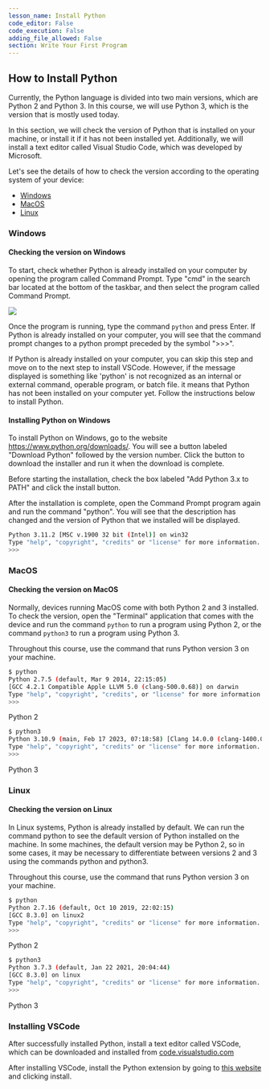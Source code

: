 ```yaml
---
lesson_name: Install Python
code_editor: False
code_execution: False
adding_file_allowed: False
section: Write Your First Program
---
```


## How to Install Python

Currently, the Python language is divided into two main versions, which are Python 2 and Python 3. In this course, we will use Python 3, which is the version that is mostly used today.

In this section, we will check the version of Python that is installed on your machine, or install it if it has not been installed yet. Additionally, we will install a text editor called Visual Studio Code, which was developed by Microsoft.

Let's see the details of how to check the version according to the operating system of your device:

- [Windows](#windows)
- [MacOS](#macos)
- [Linux](#linux)

### Windows

#### Checking the version on Windows

To start, check whether Python is already installed on your computer by opening the program called Command Prompt. Type "cmd" in the search bar located at the bottom of the taskbar, and then select the program called Command Prompt.

![](https://asset.pythonexpert.dev/media/markdownx/2024/05/03/1adf6ecd-1b76-4b57-a564-2fe951cbb93e.png)

Once the program is running, type the command `python` and press Enter. If Python is already installed on your computer, you will see that the command prompt changes to a python prompt preceded by the symbol ">>>".

If Python is already installed on your computer, you can skip this step and move on to the next step to install VSCode. However, if the message displayed is something like <span class="text-red-500">'python' is not recognized as an internal or external command, operable program, or batch file.</span> it means that Python has not been installed on your computer yet. Follow the instructions below to install Python.

#### Installing Python on Windows

To install Python on Windows, go to the website <a class="text-blue-500" href="https://www.python.org/downloads/" target="_blank">https://www.python.org/downloads/</a>. You will see a button labeled "Download Python" followed by the version number. Click the button to download the installer and run it when the download is complete.

Before starting the installation, check the box labeled "Add Python 3.x to PATH" and click the install button.

After the installation is complete, open the Command Prompt program again and run the command "python". You will see that the description has changed and the version of Python that we installed will be displayed.

```bash
Python 3.11.2 [MSC v.1900 32 bit (Intel)] on win32
Type "help", "copyright", "credits" or "license" for more information.
>>>
```

### MacOS

#### Checking the version on MacOS

Normally, devices running MacOS come with both Python 2 and 3 installed. To check the version, open the "Terminal" application that comes with the device and run the command `python` to run a program using Python 2, or the command `python3` to run a program using Python 3.

<div class="alert-info text-sm">
Throughout this course, use the command that runs Python version 3 on your machine.
</div>

```bash
$ python
Python 2.7.5 (default, Mar 9 2014, 22:15:05)
[GCC 4.2.1 Compatible Apple LLVM 5.0 (clang-500.0.68)] on darwin
Type "help", "copyright", "credits", or "license" for more information.
>>>
```

<p class="caption">Python 2</p>

```bash
$ python3
Python 3.10.9 (main, Feb 17 2023, 07:18:58) [Clang 14.0.0 (clang-1400.0.29.202)] on darwin
Type "help", "copyright", "credits" or "license" for more information.
>>>
```

<p class="caption">Python 3</p>

### Linux

#### Checking the version on Linux

In Linux systems, Python is already installed by default. We can run the command python to see the default version of Python installed on the machine. In some machines, the default version may be Python 2, so in some cases, it may be necessary to differentiate between versions 2 and 3 using the commands python and python3.

<div class="alert-info text-sm">
Throughout this course, use the command that runs Python version 3 on your machine.
</div>

```bash
$ python
Python 2.7.16 (default, Oct 10 2019, 22:02:15)
[GCC 8.3.0] on linux2
Type "help", "copyright", "credits" or "license" for more information.
>>>
```

<p class="caption">Python 2</p>

```bash
$ python3
Python 3.7.3 (default, Jan 22 2021, 20:04:44)
[GCC 8.3.0] on linux
Type "help", "copyright", "credits" or "license" for more information.
>>>
```

<p class="caption">Python 3</p>

### Installing VSCode

After successfully installed Python, install a text editor called VSCode, which can be downloaded and installed from <a href="https://code.visualstudio.com/download" class="text-blue-500" target="_blank">code.visualstudio.com</a>

After installing VSCode, install the Python extension by going to <a href="https://marketplace.visualstudio.com/items?itemName=ms-python.python" class="text-blue-500" target="_blank">this website</a> and clicking install.
